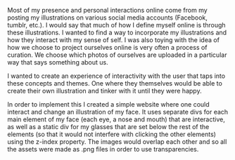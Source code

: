 Most of my presence and personal interactions online come from my posting my illustrations on various social media accounts (Facebook, tumblr, etc.).
I would say that much of how I define myself online is through these illustrations.
I wanted to find a way to incorporate my illustrations and how they interact with my sense of self.
I was also toying with the idea of how we choose to project ourselves online is very often a process of curation.
We choose which photos of ourselves are uploaded in a particular way that says something about us.

I wanted to create an experience of interactivity with the user that taps into these concepts and themes.
One where they themselves would be able to create their own illustration and tinker with it until they were happy.

In order to implement this I created a simple website where one could interact and change an illustration of my face.
It uses separate divs for each main element of my face (each eye, a nose and mouth) that are interactive,
as well as a static div for my glasses that are set below the rest of the elements (so that it would not interfere with clicking the other elements)
using the z-index property. The images would overlap each other and so all the assets were made as .png files in order to use transparencies.
